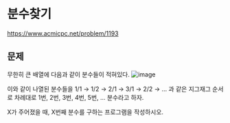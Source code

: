 # 분수찾기
https://www.acmicpc.net/problem/1193

## 문제
무한히 큰 배열에 다음과 같이 분수들이 적혀있다.
![image](https://user-images.githubusercontent.com/68892482/130856335-d813c270-5764-4dc9-9256-0d156eb24232.png)

이와 같이 나열된 분수들을 1/1 → 1/2 → 2/1 → 3/1 → 2/2 → … 과 같은 지그재그 순서로 차례대로 1번, 2번, 3번, 4번, 5번, … 분수라고 하자.

X가 주어졌을 때, X번째 분수를 구하는 프로그램을 작성하시오.
